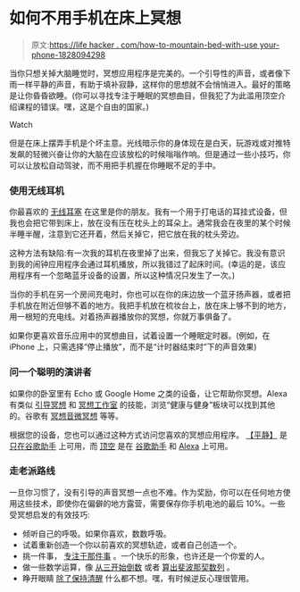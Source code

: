 # 如何不用手机在床上冥想

> 原文:[https://life hacker . com/how-to-mountain-bed-with-use your-phone-1828094298](https://lifehacker.com/how-to-meditate-in-bed-without-using-your-phone-1828094298)

当你只想关掉大脑睡觉时，冥想应用程序是完美的。一个引导性的声音，或者像下雨一样平静的声音，有助于填补寂静，这样你的思想就不会悄悄进入。最好的策略是让你昏昏欲睡。(你可以寻找专注于睡眠的冥想曲目，但我犯了为此滥用顶空介绍课程的错误。嘿，这是个自由的国家。)

Watch

但是在床上摆弄手机是个坏主意。光线暗示你的身体现在是白天，玩游戏或对推特发飙的轻微兴奋让你的大脑在应该放松的时候嗡嗡作响。但是通过一些小技巧，你可以让放松自动驾驶，而不用把手机握在你睡眠不足的手中。

### 使用无线耳机

你最喜欢的 [无线耳塞](https://lifehacker.com/the-simple-pleasure-of-wireless-headphones-1792020630) 在这里是你的朋友。我有一个用于打电话的耳挂式设备，但我也会把它带到床上，放在没有压在枕头上的耳朵上。通常我会在夜里的某个时候半睡半醒，注意到它还开着，然后关掉它，把它放在我的枕头旁边。

这种方法有缺陷:有一次我的耳机在夜里掉了出来，但我忘了关掉它。我没有意识到我的闹钟应用程序会通过耳机播放，所以我错过了起床时间。(幸运的是，该应用程序有一个忽略蓝牙设备的设置，所以这种情况只发生了一次。)

当你的手机在另一个房间充电时，你也可以在你的床边放一个蓝牙扬声器，或者把手机放在附近但够不着的地方。我把手机放在梳妆台上，放在床上够不到的地方，用一根短的充电线。对着扬声器播放你的冥想，你就万事俱备了。

如果你更喜欢音乐应用中的冥想曲目，试着设置一个睡眠定时器。(例如，在 iPhone 上，只需选择“停止播放”，而不是“计时器结束时”下的声音效果)

### 问一个聪明的演讲者

如果你的卧室里有 Echo 或 Google Home 之类的设备，让它帮助你冥想。Alexa 有类似 [引导冥想](https://www.amazon.com/Stop-Breathe-Think-Guided-Meditations/dp/B07283V9K9?asc_campaign=InlineText&asc_refurl=https://lifehacker.com/how-to-meditate-in-bed-without-using-your-phone-1828094298&asc_source=&tag=kinjalifehackerlink-20) 和 [冥想工作室](https://www.amazon.com/dp/B073Z184V4?asc_campaign=InlineText&asc_refurl=https://lifehacker.com/how-to-meditate-in-bed-without-using-your-phone-1828094298&asc_source=&ref_=asktzd&tag=kinjalifehackerlink-20) 的技能，浏览“健康与健身”板块可以找到其他的。谷歌有 [冥想音](https://assistant.google.com/explore/search?q=meditation&hl=en-US)[微冥想](https://assistant.google.com/explore/search?q=meditation&hl=en-US) 等等。

根据您的设备，您也可以通过这种方式访问您喜欢的冥想应用程序。 [【平静】](https://www.calm.com/) 是 [只在谷歌助手](https://support.calm.com/hc/en-us/articles/115004233614-Is-Calm-available-on-the-Amazon-Echo-Apple-HomePod-Google-Home-or-Sonos-) 上可用，而 [顶空](http://headspace.com/) 是在 [谷歌助手](https://www.headspace.com/google-assistant) 和 [Alexa](https://www.headspace.com/alexa) 上可用。

### 走老派路线

一旦你习惯了，没有引导的声音冥想一点也不难。作为奖励，你可以在任何地方使用这些技术，即使你在偏僻的地方露营，需要保存你手机电池的最后 10%。一些受冥想启发的有效技巧:

*   倾听自己的呼吸。如果你喜欢，数数呼吸。
*   试着重新创造一个你以前喜欢的冥想轨迹，或者自己创造一个。
*   挑一件事， [专注于那件事](https://lifehacker.com/meditation-isnt-clearing-the-mind-it-s-focusing-on-on-1643101622) 。一个快乐的形象，也许还是一个你爱的人。
*   做一些数学运算，像 [从三开始倒数](https://lifehacker.com/lull-yourself-to-sleep-by-counting-backwards-from-300-i-1791535630) 或者 [算出斐波那契数列](https://lifehacker.com/do-some-math-if-you-have-trouble-falling-asleep-5885673) 。
*   睁开眼睛 [除了保持清醒](https://lifehacker.com/you-may-actually-fall-asleep-faster-if-you-try-to-stay-1693693901) 什么都不想。嘿，有时候逆反心理很管用。